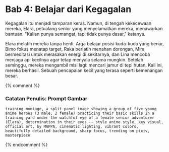 # Bab 4: Belajar dari Kegagalan

Kegagalan itu menjadi tamparan keras. Namun, di tengah kekecewaan mereka, Elara, petualang senior yang menyelamatkan mereka, menawarkan bantuan. "Kalian punya semangat, tapi tidak punya dasar," katanya.

Elara melatih mereka tanpa henti. Arga belajar posisi kuda-kuda yang benar, Bimo fokus menatap target, Raka berlatih menahan dorongan, Mira bermeditasi untuk merasakan energi di sekitarnya, dan Lina mencoba menjaga api kecilnya agar tetap menyala selama mungkin. Setelah seminggu, mereka mengambil misi lagi: mencari jamur di tepi hutan. Kali ini, mereka berhasil. Sebuah pencapaian kecil yang terasa seperti kemenangan besar.

{% comment %}
### Catatan Penulis: Prompt Gambar
```
training montage, a split-panel image showing a group of five young anime heroes (3 male, 2 female) practicing their basic skills in a training yard under the watchful eye of a female senior adventurer (Elara), determination in their eyes -- style anime style, key visual, official art, by MAPPA, cinematic lighting, vibrant colors, beautifully detailed background, sharp focus, trending on pixiv, masterpiece
```
{% endcomment %}